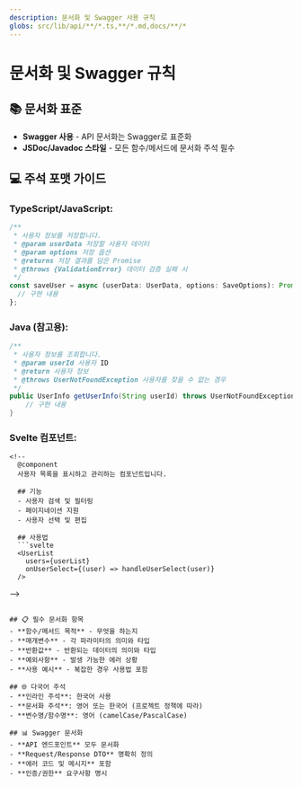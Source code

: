 ```yaml
---
description: 문서화 및 Swagger 사용 규칙
globs: src/lib/api/**/*.ts,**/*.md,docs/**/*
---
```


# 문서화 및 Swagger 규칙

## 📚 문서화 표준
- **Swagger 사용** - API 문서화는 Swagger로 표준화
- **JSDoc/Javadoc 스타일** - 모든 함수/메서드에 문서화 주석 필수

## 💻 주석 포맷 가이드

### TypeScript/JavaScript:
```typescript
/**
 * 사용자 정보를 저장합니다.
 * @param userData 저장할 사용자 데이터
 * @param options 저장 옵션
 * @returns 저장 결과를 담은 Promise
 * @throws {ValidationError} 데이터 검증 실패 시
 */
const saveUser = async (userData: UserData, options: SaveOptions): Promise<SaveResult> => {
  // 구현 내용
};
```

### Java (참고용):
```java
/**
 * 사용자 정보를 조회합니다.
 * @param userId 사용자 ID
 * @return 사용자 정보
 * @throws UserNotFoundException 사용자를 찾을 수 없는 경우
 */
public UserInfo getUserInfo(String userId) throws UserNotFoundException {
    // 구현 내용
}
```

### Svelte 컴포넌트:
```svelte
<!--
  @component
  사용자 목록을 표시하고 관리하는 컴포넌트입니다.
  
  ## 기능
  - 사용자 검색 및 필터링
  - 페이지네이션 지원
  - 사용자 선택 및 편집
  
  ## 사용법
  ```svelte
  <UserList 
    users={userList} 
    onUserSelect={(user) => handleUserSelect(user)}
  />
  ```
-->
```

## 📋 필수 문서화 항목
- **함수/메서드 목적** - 무엇을 하는지
- **매개변수** - 각 파라미터의 의미와 타입
- **반환값** - 반환되는 데이터의 의미와 타입
- **예외사항** - 발생 가능한 에러 상황
- **사용 예시** - 복잡한 경우 사용법 포함

## 🌐 다국어 주석
- **인라인 주석**: 한국어 사용
- **문서화 주석**: 영어 또는 한국어 (프로젝트 정책에 따라)
- **변수명/함수명**: 영어 (camelCase/PascalCase)

## 📊 Swagger 문서화
- **API 엔드포인트** 모두 문서화
- **Request/Response DTO** 명확히 정의
- **에러 코드 및 메시지** 포함
- **인증/권한** 요구사항 명시
